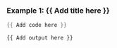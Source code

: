 ### Example 1: {{ Add title here }}
```powershell
{{ Add code here }}
```

```output
{{ Add output here }}
```

